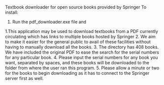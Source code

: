Textbook downloader for open source books provided by Springer
To install:
1. Run the pdf_downloader.exe file and 






1.This application may be used to download textbooks from a PDF currently circulating 
  which has links to multiple books hosted by Springer
2. We aim to make it easier for the general public to avail of these facilities
   without having to manually download all the books.
3. The directory has 408 books. We have included the original PDF to ease the 
   search for the serial numbers for any particular book.
4. Please input the serial numbers for any book you want, separated by spaces, and 
   these books will be downloaded to the folder from where the user ran this program.
5. Please allow a minute or two for the books to begin downloading as it has to connect to 
  the Springer server first as well.
